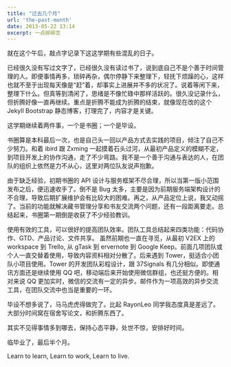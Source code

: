 ```yaml
---
title: "过去几个月"
url: 'the-past-month'
date: 2013-05-22 13:14
excerpt: 一点碎碎念
---
```


就在这个午后，敲点字记录下这这学期有些混乱的日子。

已经很久没有写过文字了，已经很久没有读过书了，说到底自己不是个善于时间管理的人。即便事情再多，琐碎再杂，偶尔停静下来整理下，轻抚下烦躁的心，这样也就不至于出现每天像是“赶”着，却事实上进展并不多的状况了。说着等闲下来，整理下什么。但真等到清闲了，思绪是不像忙碌中那样活跃的。很久没记录什么，但折腾好像一直再继续。重点是折腾不能成为折腾的结束，就像现在改的这个 Jekyll Bootstrap 静态博客，打理完了，内容才是关键。

这学期继续着两件事，一个是书圈；一个是毕设。

书圈算是本科最后一次，也是自己头一回以产品方式去实践的项目，倾注了自己不少努力。和着 ibird 跟 Zxming 一起摸着石头过河，从最初产品定义的模糊不定，到项目开发上的协作沟通，走了不少弯路。我不是一个善于沟通与表达的人，在团队的组织上依然是力不从心，这里对两位队友说声抱歉。

由于缺乏经验，初期书圈的 API 设计与服务框架不尽合理，所以当第一版小范围发布之后，便迅速收手了。倒不是 Bug 太多，主要是因为前期服务端架构设计的不合理，导致后期扩展维护会有比较大的困难。再之，从产品定位上说，我又动摇了。当前的功能就解决藏书管理分享和书友交流两个问题，还有一段距离要走。总结起来，书圈第一期倒是收获了不少经验教训。

使用有效的工具，可以很好的提高团队效率。团队工具总结起来四类功能：代码协作、GTD、产品讨论、文件共享。 虽然前期也一直在寻觅，从最初 V2EX 上的 workspace 到 Trello, 从 gTask 到 ervernote 到 Google Keep。前面几项团队或个人一直交替着使用，导致内容资料相对分散了。后来遇到 Tower，挺适合小团队小项目使用。Tower 的开发团队彩程设计，跟 37Signals 有几分相似。即使通讯方面还是继续使用 QQ 吧，移动端后来开始使用微信群组，也还挺方便的。相对来说 QQ 更加实时，微信的交流有一定的异步。邮件作为一项高效的异步交流工具，在团队交流中也当是重要的一环。

毕设不想多说了，马马虎虎得做完了。比起 RayonLeo 同学我态度真是差远了。大部分时间窝在宿舍写论文，和折腾东西了。

其实不见得事情多到哪去，保持心态平静，处世不惊，安排好时间。

临毕业了，最后半个月。

Learn to learn, Learn to work, Learn to live.